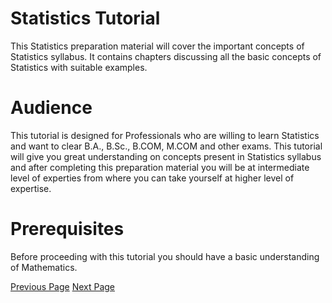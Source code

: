 # Statistics Tutorial
This Statistics preparation material will cover the important concepts of Statistics syllabus. It contains chapters discussing all the basic concepts of Statistics with suitable examples.

# Audience
This tutorial is designed for Professionals who are willing to learn Statistics and want to clear B.A., B.Sc., B.COM, M.COM and other exams. This tutorial will give you great understanding on concepts present in Statistics syllabus and after completing this preparation material you will be at intermediate level of experties from where you can take yourself at higher level of expertise.

# Prerequisites
Before proceeding with this tutorial you should have a basic understanding of Mathematics.


[Previous Page](..index.md) [Next Page](..index.md) 

